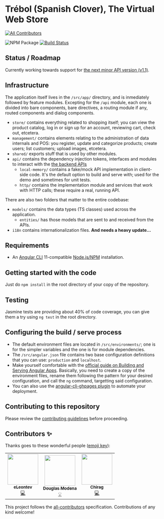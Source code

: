 # Trébol (Spanish Clover), The Virtual Web Store
<!-- ALL-CONTRIBUTORS-BADGE:START - Do not remove or modify this section -->
[![All Contributors](https://img.shields.io/badge/all_contributors-3-orange.svg?style=flat-square)](#contributors-)
<!-- ALL-CONTRIBUTORS-BADGE:END -->

![NPM Package](https://img.shields.io/npm/v/ngx-trebol-frontend)
[![Build Status](https://app.travis-ci.com/trebol-ecommerce/ngx-trebol-frontend.svg?branch=main)](https://travis-ci.com/github/trebol-ecommerce/ngx-trebol-frontend)

## Status / Roadmap

Currently working towards support for [the next minor API version (v1.1)](https://github.com/trebol-ecommerce/api/releases/tag/v1.1.0).

## Infrastructure

The application itself lives in the `/src/app/` directory, and is inmediately followed by feature modules. Excepting for the `/api` module, each one is divided into bare components, bare directives, a routing module if any, routed components and dialog components.
* `store/` contains everything related to shopping itself; you can view the product catalog, log in or sign up for an account, reviewing cart, check out, etcetera.
* `management/` contains elements relating to the administration of data internals and POS: you register, update and categorize products; create users; list customers; upload images, etcetera.
* `shared/` exports stuff that is used by other modules.
* `api/` contains the dependency injection tokens, interfaces and modules to interact with the [the backend APIs](https://github.com/trebol-ecommerce/trebol-api)
  * `local-memory/` contains a fake/mock API implementation in client-side code. It's the default option to build and serve with; used for the demo and sometimes for unit tests.
  * `http/` contains the implementation module and services that work with HTTP calls; these require a real, running API.

There are also two folders that matter to the entire codebase:
* `models/` contains the data types (TS classes) used across the application.
  * `entities/` has those models that are sent to and received from the APIs.
* `i18n` contains internationalization files. **And needs a heavy update...**

## Requirements

* An [Angular CLI](https://cli.angular.io/) 11-compatible [Node.js/NPM](https://nodejs.org/) installation.

## Getting started with the code

Just do `npm install` in the root directory of your copy of the repository.

## Testing

Jasmine tests are providing about 40% of code coverage, you can give them a try using `ng test` in the root directory.

## Configuring the build / serve process

* The default environment files are located in `/src/environments/`; one is for the simpler variables and the one is for module dependencies.
* The `/src/angular.json` file contains two base configuration definitions that you can use: `production` and `localhost`.
* Make yourself comfortable with the [official guide on Building and Serving Angular Apps](https://angular.io/guide/build). Basically, you need to create a copy of the environment files, rename them following the pattern for your desired configuration, and call the `ng` command, targetting said configuration.
* You can also use the [angular-cli-ghpages plugin](https://github.com/angular-schule/angular-cli-ghpages#options) to automate your deployment.


## Contributing to this repository

Please review the [contributing guidelines](https://github.com/trebol-ecommerce/spring-boot-backend/blob/main/CONTRIBUTING.md) before proceeding.


## Contributors ✨

Thanks goes to these wonderful people ([emoji key](https://allcontributors.org/docs/en/emoji-key)):

<!-- ALL-CONTRIBUTORS-LIST:START - Do not remove or modify this section -->
<!-- prettier-ignore-start -->
<!-- markdownlint-disable -->
<table>
  <tr>
    <td align="center"><a href="https://github.com/eLeontev"><img src="https://avatars1.githubusercontent.com/u/15786916?v=4?s=100" width="100px;" alt=""/><br /><sub><b>eLeontev</b></sub></a><br /><a href="https://github.com/bglamadrid/ngx-trebol-frontend/commits?author=eLeontev" title="Code">💻</a></td>
    <td align="center"><a href="https://github.com/dmodena"><img src="https://avatars3.githubusercontent.com/u/11446011?v=4?s=100" width="100px;" alt=""/><br /><sub><b>Douglas Modena</b></sub></a><br /><a href="#example-dmodena" title="Examples">💡</a></td>
    <td align="center"><a href="https://github.com/Fictionistique"><img src="https://avatars.githubusercontent.com/u/40859110?v=4?s=100" width="100px;" alt=""/><br /><sub><b>Chirag</b></sub></a><br /><a href="https://github.com/bglamadrid/ngx-trebol-frontend/commits?author=Fictionistique" title="Code">💻</a></td>
  </tr>
</table>

<!-- markdownlint-restore -->
<!-- prettier-ignore-end -->

<!-- ALL-CONTRIBUTORS-LIST:END -->

This project follows the [all-contributors](https://github.com/all-contributors/all-contributors) specification. Contributions of any kind welcome!
